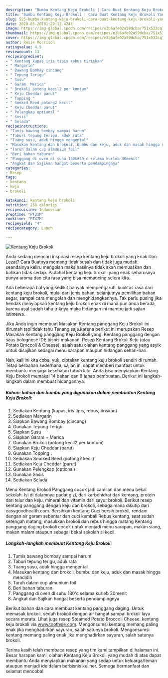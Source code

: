```yaml
---
description: "Bumbu Kentang Keju Brokoli | Cara Buat Kentang Keju Brokoli Yang Enak Dan Mudah"
title: "Bumbu Kentang Keju Brokoli | Cara Buat Kentang Keju Brokoli Yang Enak Dan Mudah"
slug: 525-bumbu-kentang-keju-brokoli-cara-buat-kentang-keju-brokoli-yang-enak-dan-mudah
date: 2020-05-20T01:29:12.424Z
image: https://img-global.cpcdn.com/recipes/e3b6afe02a59dcba/751x532cq70/kentang-keju-brokoli-foto-resep-utama.jpg
thumbnail: https://img-global.cpcdn.com/recipes/e3b6afe02a59dcba/751x532cq70/kentang-keju-brokoli-foto-resep-utama.jpg
cover: https://img-global.cpcdn.com/recipes/e3b6afe02a59dcba/751x532cq70/kentang-keju-brokoli-foto-resep-utama.jpg
author: Rosie Morrison
ratingvalue: 4.5
reviewcount: 13
recipeingredient:
- " Kentang kupas iris tipis rebus tiriskan"
- " Margarin"
- " Bawang Bombay cincang"
- " Tepung Terigu"
- " Susu"
- " Garam  Merica"
- " Brokoli potong kecil2 per kuntum"
- " Keju Cheddar parut"
- " Topping "
- " Smoked Beed potong2 kecil"
- " Keju Cheddar parut"
- " Pelengkap optional "
- " Sosis"
- " Selada"
recipeinstructions:
- "Tumis bawang bombay sampai harum"
- "Taburi tepung terigu, aduk rata"
- "Tuang susu, aduk hingga mengental"
- "Masukan kentang dan brokoli, bumbu dan keju, aduk dan masak hingga mendidih"
- "Taruh dalam cup almunium foil"
- "Beri bahan taburan"
- "Panggang di oven di suhu 180&#39;c selama kurleb 30menit"
- "Angkat dan Sajikan hangat beserta pendampingnya"
categories:
- Resep
tags:
- kentang
- keju
- brokoli

katakunci: kentang keju brokoli 
nutrition: 258 calories
recipecuisine: Indonesian
preptime: "PT21M"
cooktime: "PT47M"
recipeyield: "4"
recipecategory: Lunch

---
```



![Kentang Keju Brokoli](https://img-global.cpcdn.com/recipes/e3b6afe02a59dcba/751x532cq70/kentang-keju-brokoli-foto-resep-utama.jpg)

Anda sedang mencari inspirasi resep kentang keju brokoli yang Enak Dan Lezat? Cara Buatnya memang tidak susah dan tidak juga mudah. seandainya keliru mengolah maka hasilnya tidak akan memuaskan dan bahkan tidak sedap. Padahal kentang keju brokoli yang enak seharusnya punya aroma dan cita rasa yang bisa memancing selera kita.

Ada beberapa hal yang sedikit banyak mempengaruhi kualitas rasa dari kentang keju brokoli, mulai dari jenis bahan, selanjutnya pemilihan bahan segar, sampai cara mengolah dan menghidangkannya. Tak perlu pusing jika hendak menyiapkan kentang keju brokoli enak di mana pun anda berada, karena asal sudah tahu triknya maka hidangan ini mampu jadi sajian istimewa.

Jika Anda ingin membuat Masakan Kentang panggang Keju Brokoli ini dirumah tapi tidak tahu Tenang saja.karena berikut ini merupakan Resep Masakan Kentang panggang Keju Brokoli yang. Kentang panggang dengan saus bolognese IDE bisnis makanan. Resep Kentang Brokoli Keju (atau Potato Broccoli &amp; Cheese), salah satu olahan kentang panggang yang asyik untuk disajikan sebagai menu sarapan maupun hidangan sehari-hari.


Nah, kali ini kita coba, yuk, ciptakan kentang keju brokoli sendiri di rumah. Tetap berbahan sederhana, sajian ini dapat memberi manfaat untuk membantu menjaga kesehatan tubuh kita. Anda bisa menyiapkan Kentang Keju Brokoli memakai 14 bahan dan 8 tahap pembuatan. Berikut ini langkah-langkah dalam membuat hidangannya.

<!--inarticleads1-->

##### Bahan-bahan dan bumbu yang digunakan dalam pembuatan Kentang Keju Brokoli:

1. Sediakan  Kentang (kupas, iris tipis, rebus, tiriskan)
1. Sediakan  Margarin
1. Siapkan  Bawang Bombay (cincang)
1. Gunakan  Tepung Terigu
1. Siapkan  Susu
1. Siapkan  Garam + Merica
1. Gunakan  Brokoli (potong kecil2 per kuntum)
1. Siapkan  Keju Cheddar (parut)
1. Gunakan  Topping :
1. Sediakan  Smoked Beed (potong2 kecil)
1. Sediakan  Keju Cheddar (parut)
1. Gunakan  Pelengkap (optional) :
1. Gunakan  Sosis
1. Sediakan  Selada


Menu Kentang Brokoli Panggang cocok jadi camilan dan menu bekal sekolah. Isi di dalamnya padat gizi, dari karbohidrat dari kentang, protein dari telur dan keju, mineral dan vitamin dari sayur brokoli. Berikut resep kentang panggang dengan keju dan brokoli, sebagaimana dikutip dari easygoodhealth.com. Bersihkan kentang Cuci bersih brokoli, rendam dengan air garam sebentar dan cuci kembali Rebus kentang, saat sudah setengah matang, masukkan brokoli dan rebus hingga matang Kentang panggang daging brokoli cocok untuk menjadi menu sarapan, makan siang, makan malam ataupun sebagai bekal sekolah si kecil. 

<!--inarticleads2-->

##### Langkah-langkah membuat Kentang Keju Brokoli:

1. Tumis bawang bombay sampai harum
1. Taburi tepung terigu, aduk rata
1. Tuang susu, aduk hingga mengental
1. Masukan kentang dan brokoli, bumbu dan keju, aduk dan masak hingga mendidih
1. Taruh dalam cup almunium foil
1. Beri bahan taburan
1. Panggang di oven di suhu 180&#39;c selama kurleb 30menit
1. Angkat dan Sajikan hangat beserta pendampingnya


Berikut bahan dan cara membuat kentang panggang daging. Untuk memasak brokoli, seduh brokoli dengan air hangat sampai brokoli layu secara merata. Lihat juga resep Steamed Potato Broccoli Cheese. kentang keju brokoli via www.toothsie.com. Mengonsumsi kentang memang paling enak jika menghadirkan sayuran, salah satunya brokoli. Mengonsumsi kentang memang paling enak jika menghadirkan sayuran, salah satunya brokoli. 

Terima kasih telah membaca resep yang tim kami tampilkan di halaman ini. Besar harapan kami, olahan Kentang Keju Brokoli yang mudah di atas dapat membantu Anda menyiapkan makanan yang sedap untuk keluarga/teman ataupun menjadi ide dalam berbisnis kuliner. Semoga bermanfaat dan selamat mencoba!
